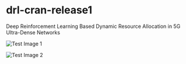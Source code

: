 # drl-cran-release1
 Deep Reinforcement Learning Based Dynamic Resource Allocation in 5G Ultra-Dense Networks

![Test Image 1]("https://github.com/AFNANAMIN/drl-cran-release1/blob/master/1.jpeg")

![Test Image 2]("https://github.com/AFNANAMIN/drl-cran-release1/blob/master/2.jpeg")
